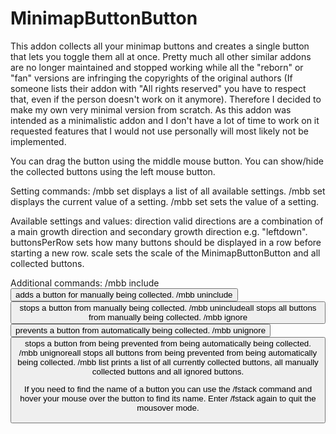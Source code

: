 # MinimapButtonButton


This addon collects all your minimap buttons and creates a single button that lets you toggle them all at once.
Pretty much all other similar addons are no longer maintained and stopped working while all the "reborn" or "fan" versions are infringing the copyrights of the original authors (If someone lists their addon with "All rights reserved" you have to respect that, even if the person doesn't work on it anymore). Therefore I decided to make my own very minimal version from scratch.
As this addon was intended as a minimalistic addon and I don't have a lot of time to work on it requested features that I would not use personally will most likely not be implemented.

You can drag the button using the middle mouse button.
You can show/hide the collected buttons using the left mouse button.

Setting commands:
/mbb set displays a list of all available settings.
/mbb set <setting> displays the current value of a setting.
/mbb set <setting> <value> sets the value of a setting.
	
Available settings and values:
direction valid directions are a combination of a main growth direction and secondary growth direction e.g. "leftdown".
buttonsPerRow sets how many buttons should be displayed in a row before starting a new row.
scale sets the scale of the MinimapButtonButton and all collected buttons.

Additional commands:
/mbb include <button name> adds a button for manually being collected.
/mbb uninclude <button name> stops a button from manually being collected.
/mbb unincludeall stops all buttons from manually being collected.
/mbb ignore <button name> prevents a button from automatically being collected.
/mbb unignore <button name> stops a button from being prevented from being automatically being collected.
/mbb unignoreall stops all buttons from being prevented from being automatically being collected.
/mbb list prints a list of all currently collected buttons, all manually collected buttons and all ignored buttons.

If you need to find the name of a button you can use the /fstack command and hover your mouse over the button to find its name. Enter /fstack again to quit the mousover mode.
